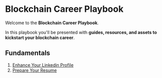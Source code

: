 # Blockchain Career Playbook

Welcome to the **Blockchain Career Playbook**.

In this playbook you'll be presented with **guides, resources, and assets to kickstart your blockchain career**.

## Fundamentals

1. [Enhance Your Linkedin Profile](https://github.com/ravinderdeol/blockchain-career-playbook/blob/master/guides/linkedin.md)
2. [Prepare Your Resume](https://github.com/ravinderdeol/blockchain-career-playbook/blob/master/guides/resume.md)
